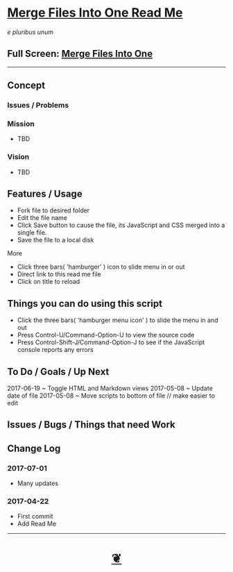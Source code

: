 <span style=display:none; >[You are now in a GitHub source code view - click this link to view Read Me file as a web page]( http://pushme-pullyou.github.io/#utilities/merge-files-into-one/README.md "View file as a web page." ) </span>


[Merge Files Into One Read Me]( #utilities/merge-files-into-one/README.md )
===
_e pluribus unum_


<!--
<iframe id=ifr src=utilities/merge-files-into-one/index.html width=100% height=600px ></iframe>

_merge files into one_
-->

## Full Screen: [ Merge Files Into One ]( utilities/merge-files-into-one/merge-files-into-one-r2.html )

***

## Concept

### Issues / Problems
<!--

The general format is an adaptation of the ideas developed in Alexander's _et al_ [A Pattern Language]( https://books.google.com/books?id=hwAHmktpk5IC&pg=PR10#v=onepage&q&f=false ) - as summarized on page 10.

Each pattern describes a problem which occurs over and over again in our environment, and then describes the core of the solution to that problem, in such a way that you can use this solution a million times over, without ever doing it the same way twice.

patterns are descriptions of common problems and proposal for the solutions that can be used repeatedly every time the problem is encountered and producing an different outcome.

-->

### Mission
<!-- a statement of a rationale, applicable now as well as in the future -->

* TBD

### Vision
<!--  a descriptive picture of a desired future state -->

* TBD

## Features / Usage

* Fork file to desired folder
* Edit the file name
* Click Save button to cause the file, its JavaScript and CSS merged into a single file.
* Save the file to a local disk

More
* Click three bars( 'hamburger' ) icon to slide menu in or out
* Direct link to this read me file
* Click on title to reload


## Things you can do using this script

* Click the three bars( 'hamburger menu icon' ) to slide the menu in and out
* Press Control-U/Command-Option-U to view the source code
* Press Control-Shift-J/Command-Option-J to see if the JavaScript console reports any errors


<!--
## Things you can do by editing the code

* Open the source code for this file: Click the 'Edit' box in the top right hand corner
* Click the 'Raw' icon and save the raw file to your computer
* Once you've downloaded the file, you can click it to run it.
* Open the file with a text editor


## Users
_where used_

Intended for xxx

## Links of Interest
-->


## To Do / Goals / Up Next

2017-06-19 ~ Toggle HTML and Markdown views
2017-05-08 ~ Update date of file
2017-05-08 ~ Move scripts to bottom of file // make easier to edit

## Issues / Bugs / Things that need Work


## Change Log

### 2017-07-01

* Many updates

### 2017-04-22

* First commit
* Add Read Me


***

<h1 style=text-align:center; ><a href=JavaScript:window.scrollTo(0,0); title='pushMe pullYou ~ your coming and going happy place' > ❦ </a></h1>

